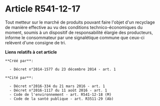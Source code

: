 # Article R541-12-17

Tout metteur sur le marché de produits pouvant faire l'objet d'un recyclage de manière effective au vu des conditions
technico-économiques du moment, soumis à un dispositif de responsabilité élargie des producteurs, informe le consommateur par
une signalétique commune que ceux-ci relèvent d'une consigne de tri.

**Liens relatifs à cet article**

	**Créé par**:

	  - Décret n°2014-1577 du 23 décembre 2014 - art. 1

	**Cité par**:

	  - Décret n°2016-334 du 21 mars 2016 - art. 1
	  - Décret n°2016-1117 du 11 août 2016 - art. 1
	  - Code de l'environnement - art. R541-12-18 (M)
	  - Code de la santé publique - art. R3511-29 (Ab)
